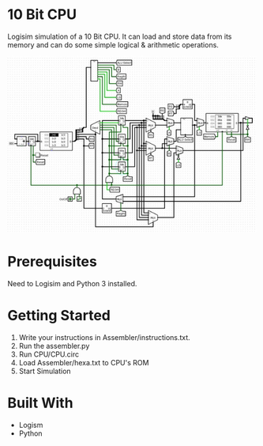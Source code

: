 # 10 Bit CPU

Logisim simulation of a 10 Bit CPU. It can load and store data from its memory and can do some simple logical & arithmetic operations.


![Screenshot](screenshot.jpg?raw=true "10 Bit CPU")

# Prerequisites

Need to Logisim and Python 3 installed.

# Getting Started

1. Write your instructions in Assembler/instructions.txt.
2. Run the assembler.py
3. Run CPU/CPU.circ
4. Load Assembler/hexa.txt to CPU's ROM
5. Start Simulation

# Built With

 - Logism
 - Python